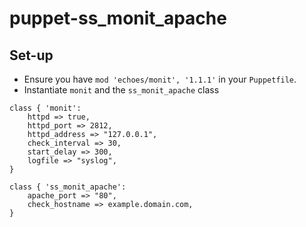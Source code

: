 # puppet-ss_monit_apache

## Set-up
- Ensure you have `mod 'echoes/monit', '1.1.1'` in your `Puppetfile`.
- Instantiate `monit` and the `ss_monit_apache` class

```
class { 'monit':
	httpd => true,
	httpd_port => 2812,
	httpd_address => "127.0.0.1",
	check_interval => 30,
	start_delay => 300,
	logfile => "syslog",
}

class { 'ss_monit_apache':
	apache_port => "80",
	check_hostname => example.domain.com,
}
```
